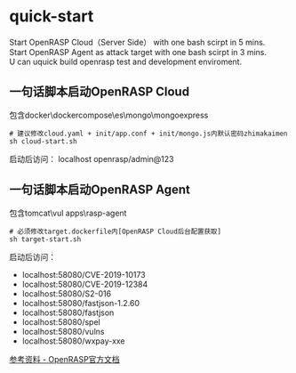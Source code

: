# quick-start
Start OpenRASP Cloud（Server Side） with one bash scirpt in 5 mins.  
Start OpenRASP Agent as attack target with one bash scirpt in 3 mins.  
U can uquick build openrasp test and development enviroment.

## 一句话脚本启动OpenRASP Cloud
包含docker\dockercompose\es\mongo\mongoexpress
```
# 建议修改cloud.yaml + init/app.conf + init/mongo.js内默认密码zhimakaimen
sh cloud-start.sh
```
启动后访问：
localhost openrasp/admin@123  

## 一句话脚本启动OpenRASP Agent
包含tomcat\vul apps\rasp-agent
```
# 必须修改target.dockerfile内[OpenRASP Cloud后台配置获取]
sh target-start.sh
```
启动后访问：
- localhost:58080/CVE-2019-10173
- localhost:58080/CVE-2019-12384
- localhost:58080/S2-016
- localhost:58080/fastjson-1.2.60
- localhost:58080/fastjson
- localhost:58080/spel
- localhost:58080/vulns
- localhost:58080/wxpay-xxe

[参考资料 - OpenRASP官方文档](https://rasp.baidu.com/doc/install/panel.html)

